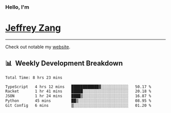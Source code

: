 
### Hello, I'm 
# [Jeffrey Zang](https://www.linkedin.com/in/jeffreyzang/)

---

Check out notable my [website](http://jeffreyzang.com/).

## 📊 &nbsp;Weekly Development Breakdown
<!--START_SECTION:waka-->

```txt
Total Time: 8 hrs 23 mins

TypeScript   4 hrs 12 mins   ████████████▓░░░░░░░░░░░░   50.17 %
Racket       1 hr 41 mins    █████░░░░░░░░░░░░░░░░░░░░   20.18 %
JSON         1 hr 24 mins    ████▒░░░░░░░░░░░░░░░░░░░░   16.87 %
Python       45 mins         ██▒░░░░░░░░░░░░░░░░░░░░░░   08.95 %
Git Config   6 mins          ▒░░░░░░░░░░░░░░░░░░░░░░░░   01.20 %
```

<!--END_SECTION:waka-->

